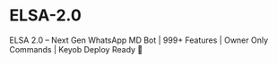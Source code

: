 # ELSA-2.0
ELSA 2.0 – Next Gen WhatsApp MD Bot | 999+ Features | Owner Only Commands | Keyob Deploy Ready 🚀
